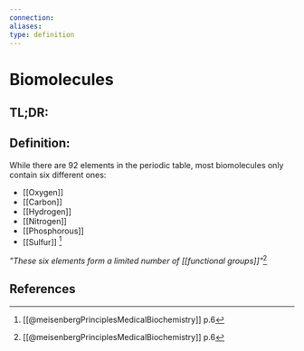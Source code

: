 ```yaml
---
connection:
aliases: 
type: definition
---
```


# Biomolecules

## TL;DR:


## Definition:
While there are 92 elements in the periodic table, most biomolecules only contain six different ones:
- [[Oxygen]]
- [[Carbon]]
- [[Hydrogen]]
- [[Nitrogen]]
- [[Phosphorous]]
- [[Sulfur]]
[^1]

*"These six elements form a limited number of [[functional groups]]"*[^1]

## References

[^1]: [[@meisenbergPrinciplesMedicalBiochemistry]] p.6
